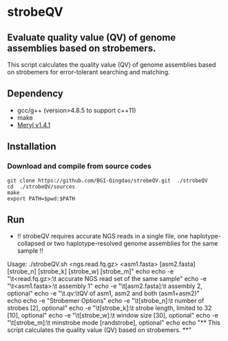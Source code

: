 # strobeQV

## Evaluate quality value (QV) of genome assemblies based on strobemers.

This script calculates the quality value (QV) of genome assemblies based on strobemers for error-tolerant searching and matching.

## Dependency
* gcc/g++ (version>4.8.5 to support c++11)
* make
* [Meryl v1.4.1](https://github.com/marbl/meryl/releases/tag/v1.4.1)

## Installation

### Download and compile from source codes

```
git clone https://github.com/BGI-Qingdao/strobeQV.git  ./strobeQV
cd  ./strobeQV/sources
make
export PATH=$pwd:$PATH
```

## Run
* !! strobeQV requires accurate NGS reads in a single file, one haplotype-collapsed or two haplotype-resolved genome assemblies for the same sample !!


Usage: ./strobeQV.sh <ngs.read.fq.gz> <asm1.fasta> [asm2.fasta] <out> [strobe_n] [strobe_k] [strobe_w] [strobe_m]"
        echo
        echo -e "\t<read.fq.gz>:\t accurate NGS read set of the same sample"
        echo -e "\t<asm1.fasta>:\t assembly 1"
        echo -e "\t[asm2.fasta]:\t assembly 2, optional"
        echo -e "\t<out>.qv:\tQV of asm1, asm2 and both (asm1+asm2)"    
        echo
        echo -e "Strobemer Options"
        echo -e "\t[strobe_n]:\t  number of strobes [2], optional"
        echo -e "\t[strobe_k]:\t  strobe length, limited to 32 [10], optional"
        echo -e "\t[strobe_w]:\t  window size [30], optional"
        echo -e "\t[strobe_m]:\t  minstrobe mode [randstrobe], optional"
        echo
        echo "** This script calculates the quality value (QV) based on strobemers. **"
        
